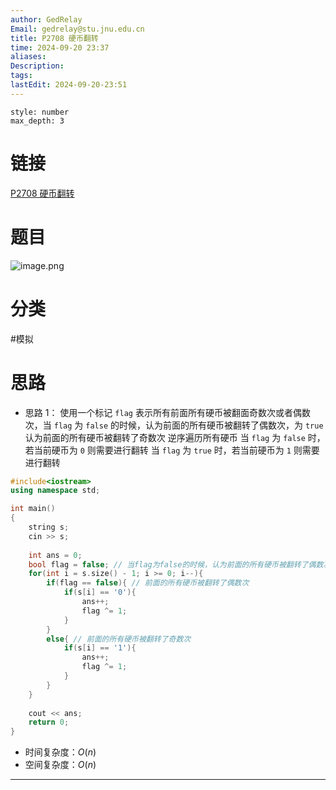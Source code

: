 ```yaml
---
author: GedRelay
Email: gedrelay@stu.jnu.edu.cn
title: P2708 硬币翻转
time: 2024-09-20 23:37
aliases: 
Description: 
tags: 
lastEdit: 2024-09-20-23:51
---
```


```toc
style: number
max_depth: 3
```

# 链接
[P2708 硬币翻转](https://www.luogu.com.cn/problem/P2708) 

# 题目
![image.png](https://ged-pic-bed.oss-cn-guangzhou.aliyuncs.com/img/202409202347488.png)


# 分类
#模拟 

# 思路
- 思路 1：
使用一个标记 `flag` 表示所有前面所有硬币被翻面奇数次或者偶数次，当 `flag` 为 `false` 的时候，认为前面的所有硬币被翻转了偶数次，为 `true` 认为前面的所有硬币被翻转了奇数次
逆序遍历所有硬币
当 `flag` 为 `false` 时，若当前硬币为 `0` 则需要进行翻转
当 `flag` 为 `true` 时，若当前硬币为 `1` 则需要进行翻转


```cpp
#include<iostream>
using namespace std;

int main()
{
	string s;
	cin >> s;
	
	int ans = 0;
	bool flag = false; // 当flag为false的时候，认为前面的所有硬币被翻转了偶数次，为true认为前面的所有硬币被翻转了奇数次
	for(int i = s.size() - 1; i >= 0; i--){
	    if(flag == false){ // 前面的所有硬币被翻转了偶数次
	        if(s[i] == '0'){
	            ans++;
	            flag ^= 1;
	        }
	    }
	    else{ // 前面的所有硬币被翻转了奇数次
	        if(s[i] == '1'){
	            ans++;
	            flag ^= 1;
	        }
	    }
	}
	
	cout << ans;
	return 0;
}
```


- 时间复杂度：${O\left( n \right)  }$ 
- 空间复杂度：${O\left( n \right)  }$ 


---

